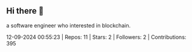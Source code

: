 ## Hi there 👋
a software engineer who interested in blockchain.
<!--START_SECTION:github_stats-->
12-09-2024 00:55:23 | Repos: 11 | Stars: 2 | Followers: 2 | Contributions: 395
<!--END_SECTION:github_stats-->
